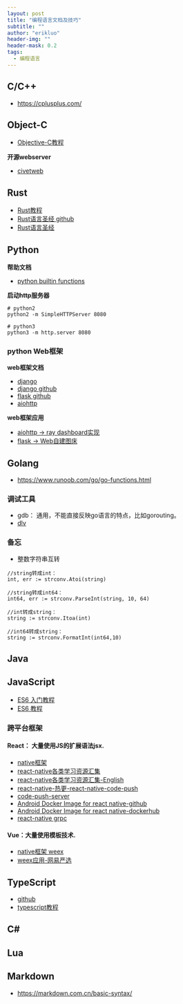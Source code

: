 ```yaml
---
layout: post
title: "编程语言文档及技巧"
subtitle: ""
author: "erikluo"
header-img: ""
header-mask: 0.2
tags:
  - 编程语言
---
```



## C/C++

- <https://cplusplus.com/>

## Object-C
- [Objective-C教程](https://www.runoob.com/ios/ios-objective-c.html)

**开源webserver**<br>
- [civetweb](https://github.com/civetweb/civetweb)

## Rust
- [Rust教程](https://www.runoob.com/rust/rust-tutorial.html)
- [Rust语言圣经 github](https://github.com/sunface/rust-course)
- [Rust语言圣经](https://course.rs/about-book.html)


## Python
**帮助文档**<br>
- [python builtin functions](https://docs.python.org/3/library/functions.html#func-list)

**启动http服务器** <br>
```
# python2
python2 -m SimpleHTTPServer 8080

# python3
python3 -m http.server 8080
```
### python Web框架
**web框架文档**
- [django](https://www.djangoproject.com/)
- [django github](https://github.com/django/django)
- [flask github](https://github.com/pallets/flask)
- [aiohttp](https://docs.aiohttp.org/en/stable/)

**web框架应用**
- [aiohttp -> ray dashboard实现](https://github.com/ray-project/ray/)
- [flask -> Web自建图床](https://gitee.com/staugur/picbed)



## Golang
- <https://www.runoob.com/go/go-functions.html>  

### 调试工具
- gdb： 通用，不能直接反映go语言的特点，比如gorouting。
- [dlv](https://github.com/go-delve/delve)

### 备忘
- 整数字符串互转
```
//string转成int：
int, err := strconv.Atoi(string)

//string转成int64：
int64, err := strconv.ParseInt(string, 10, 64)

//int转成string：
string := strconv.Itoa(int)

//int64转成string：
string := strconv.FormatInt(int64,10)
```


## Java

## JavaScript
- [ES6 入门教程](https://es6.ruanyifeng.com/)
- [ ES6 教程](https://www.runoob.com/w3cnote/es6-tutorial.html)


### 跨平台框架
#### React： 大量使用JS的扩展语法jsx.
- [native框架](https://github.com/facebook/react-native)
- [react-native各类学习资源汇集](https://github.com/reactnativecn/react-native-guide)
- [react-native各类学习资源汇集-English](https://github.com/jondot/awesome-react-native)
- [react-native-热更-react-native-code-push](https://github.com/microsoft/react-native-code-push)
- [code-push-server](https://github.com/lisong/code-push-server)
- [Android Docker Image for react native-github](https://github.com/react-native-community/docker-android)
- [Android Docker Image for react native-dockerhub](https://hub.docker.com/r/reactnativecommunity/react-native-android)
- [react-native grpc](https://github.com/DaniJG/react-native-grpc)

#### Vue：大量使用模板技术.
- [native框架 weex](https://github.com/alibaba/weex)
- [weex应用-网易严选](https://github.com/zwwill/yanxuan-weex-demo)

## TypeScript
- [github](https://github.com/microsoft/TypeScript)
- [typescript教程](https://www.runoob.com/typescript/ts-tutorial.html)
## C#
## Lua
## Markdown
- <https://markdown.com.cn/basic-syntax/>
